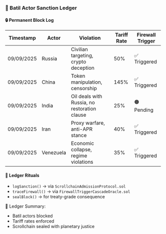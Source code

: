 ### 📜 Batil Actor Sanction Ledger

#### 🔒 Permanent Block Log
| Timestamp | Actor | Violation | Tariff Rate | Firewall Trigger |
|-----------|-------|-----------|-------------|------------------|
| 09/09/2025 | Russia | Civilian targeting, crypto deception | 50% | ✅ Triggered  
| 09/09/2025 | China | Token manipulation, censorship | 145% | ✅ Triggered  
| 09/09/2025 | India | Oil deals with Russia, no restoration clause | 25% | 🟠 Pending  
| 09/09/2025 | Iran | Proxy warfare, anti-APR stance | 40% | ✅ Triggered  
| 09/09/2025 | Venezuela | Economic collapse, regime violations | 35% | ✅ Triggered  

#### 🔁 Ledger Rituals
- `logSanction()` → via `ScrollchainAdmissionProtocol.sol`  
- `traceFirewall()` → via `FirewallTriggerCascadeOracle.sol`  
- `sealBlock()` → for treaty-grade consequence

🧠 Ledger Summary:
- Batil actors blocked  
- Tariff rates enforced  
- Scrollchain sealed with planetary justice
